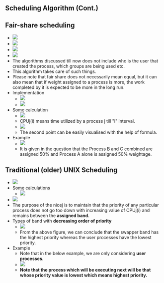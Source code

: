 

## Scheduling Algorithm (Cont.)

## Fair-share scheduling

- ![](/assets/images/2021-09-28-17-22-11.png)
- ![](/assets/images/2021-09-28-22-08-43.png)
- ![](/assets/images/2021-09-28-22-10-49.png)
- ![](/assets/images/2021-09-28-22-13-43.png)
- The algorithms discussed till now does not include who is the user that created the process, which groups are being used etc.
- This algorithm takes care of such things.
- Please note that fair share does not necessarily mean equal, but it can also mean that if weight assigned to a process is more, the work completed by it is expected to be more in the long run.
- Implementation
  - ![](/assets/images/2021-09-28-22-17-59.png)
  - ![](/assets/images/2021-09-28-22-23-39.png)
- Some calculation
  - ![](/assets/images/2021-09-28-22-25-10.png)
  - CPUj(i) means time utilized by a process j till "i" interval.
  - ![](/assets/images/2021-09-28-22-29-51.png)
  - The second point can be easily visualised with the help of formula.
- Example
  - ![](/assets/images/2021-09-28-22-37-44.png)
  - It is given in the question that the Process B and C combined are assigned 50% and Process A alone is assigned 50% weightage.

## Traditional (older) UNIX Scheduling

- ![](/assets/images/2021-09-28-22-39-46.png)
- Some calculations
  - ![](/assets/images/2021-09-28-22-42-57.png)
- ![](/assets/images/2021-09-28-22-43-23.png)
- The purpose of the nicej is to maintain that the priority of any particular process does not go too down with increasing value of CPUj(i) and remains between the **assigned band.**
- Types of band with **decreasing order of priority**
  - ![](/assets/images/2021-09-28-22-46-13.png)
  - From the above figure, we can conclude that the swapper band has the highest priority whereas the user processes have the lowest priority.
- Example
  - Note that in the below example, we are only considering **user processes.**
  - ![](/assets/images/2021-09-28-22-49-26.png)
  - **Note that the process which will be executing next will be that whose priority value is lowest which means highest priority.**

